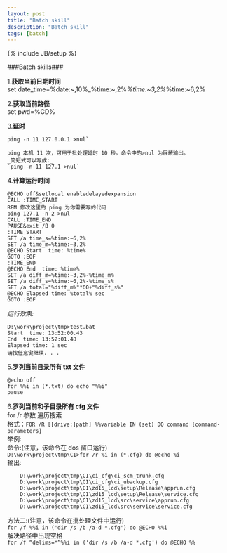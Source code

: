 ```yaml
---
layout: post
title: "Batch skill"
description: "Batch skill"
tags: [batch]
---
```

{% include JB/setup %}

###Batch skills###  

1.__获取当前日期时间__  
	set date_time=%date:~,10%_%time:~,2%_%time:~3,2%_%time:~6,2%

2.__获取当前路径__  
	set pwd=%CD%

3.__延时__  

	ping -n 11 127.0.0.1 >nul`  

	ping 本机 11 次，可用于批处理延时 10 秒。命令中的>nul 为屏蔽输出。  
	_简短式可以写成:_  
	`ping -n 11 127.1 >nul`

4.__计算运行时间__  

	@ECHO off&setlocal enabledelayedexpansion
	CALL :TIME_START
	REM 修改这里的 ping 为你需要写的代码
	ping 127.1 -n 2 >nul
	CALL :TIME_END
	PAUSE&exit /B 0
	:TIME_START
	SET /a time_s=%time:~6,2%
	SET /a time_m=%time:~3,2%
	@ECHO Start  time: %time%
	GOTO :EOF
	:TIME_END
	@ECHO End  time: %time%
	SET /a diff_m=%time:~3,2%-%time_m%
	SET /a diff_s=%time:~6,2%-%time_s%
	SET /a total="%diff_m%"*60+"%diff_s%"
	@ECHO Elapsed time: %total% sec
	GOTO :EOF

_运行效果:_  

	D:\work\project\tmp>test.bat
	Start  time: 13:52:00.43
	End  time: 13:52:01.48
	Elapsed time: 1 sec
	请按任意键继续. . .

5.__罗列当前目录所有 txt 文件__  

	@echo off
	for %%i in (*.txt) do echo "%%i"
	pause

6.__罗列当前和子目录所有 cfg 文件__  
	for /r 参数 遍历搜索  
	格式：`FOR /R [[drive:]path] %%variable IN (set) DO command [command-parameters]`  
	举例:  
	命令:(注意，该命令在 dos 窗口运行)  
		`D:\work\project\tmp\CI>for /r %i in (*.cfg) do @echo %i`  
	输出:  

		D:\work\project\tmp\CI\ci_cfg\ci_scm_trunk.cfg
		D:\work\project\tmp\CI\ci_cfg\ci_ubackup.cfg
		D:\work\project\tmp\CI\zd15_lcd\setup\Release\apprun.cfg
		D:\work\project\tmp\CI\zd15_lcd\setup\Release\service.cfg
		D:\work\project\tmp\CI\zd15_lcd\src\service\apprun.cfg
		D:\work\project\tmp\CI\zd15_lcd\src\service\service.cfg  

方法二:(注意，该命令在批处理文件中运行)  
	`for /f %%i in ('dir /s /b /a-d *.cfg') do @ECHO %%i`  
解决路径中出现空格  
	`for /f “delims=*”%%i in ('dir /s /b /a-d *.cfg') do @ECHO %%`  


